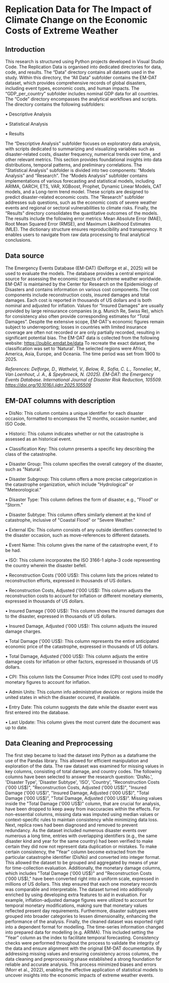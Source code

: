 # Replication Data for The Impact of Climate Change on the Economic Costs of Extreme Weather #

## Introduction ##
This research is structured using Python projects developed in Visual Studio Code. The Replication Data is organised into dedicated directories for data, code, and results. The “Data” directory contains all datasets used in the study. Within this directory, the “All Data” subfolder contains the EM-DAT dataset, which provides comprehensive records of global disasters, including event types, economic costs, and human impacts. The “GDP_per_country” subfolder includes nominal GDP data for all countries.
The “Code” directory encompasses the analytical workflows and scripts. The directory contains the following subfolders:

•	Descriptive Analysis

•	Statistical Analysis

•	Results

The “Descriptive Analysis” subfolder focuses on exploratory data analysis, with scripts dedicated to summarizing and visualizing variables such as disaster-related costs, disaster frequency, numerical trends over time, and other relevant metrics. This section provides foundational insights into data distributions, temporal patterns, and preliminary correlations.
The “Statistical Analysis” subfolder is divided into two components: “Models Analysis” and “Research”. The “Models Analysis” subfolder contains implementations of various forecasting and statistical models, including ARIMA, GARCH, ETS, VAR, XGBoost, Prophet, Dynamic Linear Models, CAT models, and a Long-term trend model. These scripts are designed to predict disaster-related economic costs. 
The “Research” subfolder addresses sub questions, such as the economic costs of severe weather events and regional or sectoral vulnerabilities to climate risks.
Finally, the “Results” directory consolidates the quantitative outcomes of the models. The results include the following error metrics: Mean Absolute Error (MAE), Root Mean Squared Error (RMSE), and Maximum Likelihood Estimates (MLE). The dictionary structure ensures reproducibility and transparency. It enables users to navigate from raw data processing to final analytical conclusions.



## Data source ##
The Emergency Events Database (EM-DAT) (Delforge et al., 2025) will be used to evaluate the models. The database provides a central empirical source for assessing the economic impacts of extreme weather worldwide. EM-DAT is maintained by the Center for Research on the Epidemiology of Disasters and contains information on various cost components. The cost components include reconstruction costs, insured damages and total damages. Each cost is reported in thousands of US dollars and is both nominal and adjusted for inflation. Values for “Insured Damages” are usually provided by large reinsurance companies (e.g. Munich Re, Swiss Re), which for consistency also often provide corresponding estimates for “Total Damages”. Despite the extensive scope, EM-DAT's economic figures remain subject to underreporting; losses in countries with limited insurance coverage are often not recorded or are only partially recorded, resulting in significant potential bias.
The EM-DAT data is collected from the following website: 
https://public.emdat.be/data
To recreate the exact dataset, the classification was set to 'Natural'. The selected regions were Africa, America, Asia, Europe, and Oceania. The time period was set from 1900 to 2025.

*References:*
*Delforge, D., Wathelet, V., Below, R., Sofia, C. L., Tonnelier, M., Van Loenhout, J. A., & Speybroeck, N. (2025). EM-DAT: the Emergency Events Database. International Journal of Disaster Risk Reduction, 105509. https://doi.org/10.1016/j.ijdrr.2025.105509*






## EM-DAT columns with description ##

•	DisNo: This column contains a unique identifier for each disaster occasion, formatted to encompass the 12 months, occasion number, and ISO Code.

•	Historic: This column indicates whether or not the catastrophe is assessed as an historical event.

•	Classification Key: This column presents a specific key describing the class of the catastrophe.

•	Disaster Group: This column specifies the overall category of the disaster, such as "Natural."

•	Disaster Subgroup: This column offers a more precise categorization in the catastrophe organization, which include "Hydrological" or "Meteorological."

•	Disaster Type: This column defines the form of disaster, e.g., "Flood" or "Storm."

•	Disaster Subtype: This column offers similarly element at the kind of catastrophe, inclusive of "Coastal Flood" or "Severe Weather."

•	External IDs: This column consists of any outside identifiers connected to the disaster occasion, such as move-references to different datasets.

•	Event Name: This column gives the name of the catastrophe event, if to be had.

•	ISO: This column incorporates the ISO 3166-1 alpha-3 code representing the country wherein the disaster befell.

•	Reconstruction Costs ('000 US$): This column lists the prices related to reconstruction efforts, expressed in thousands of US dollars.

•	Reconstruction Costs, Adjusted ('000 US$): This column adjusts the reconstruction costs to account for inflation or different monetary elements, expressed in thousands of US dollars.

•	Insured Damage ('000 US$): This column shows the insured damages due to the disaster, expressed in thousands of US dollars.

•	Insured Damage, Adjusted ('000 US$): This column adjusts the insured damage charges.

•	Total Damage ('000 US$): This column represents the entire anticipated economic price of the catastrophe, expressed in thousands of US dollars.

•	Total Damage, Adjusted ('000 US$): This column adjusts the entire damage costs for inflation or other factors, expressed in thousands of US dollars.

•	CPI: This column lists the Consumer Price Index (CPI) cost used to modify monetary figures to account for inflation.

•	Admin Units: This column info administrative devices or regions inside the united states in which the disaster occured, if available.

•	Entry Date: This column suggests the date while the disaster event was first entered into the database.

•	Last Update: This column gives the most current date the document was up to date.

## Data Cleaning and Preprocessing ##
The first step became to load the dataset into Python as a dataframe the use of the Pandas library. This allowed for efficient manipulation and exploration of the data. The raw dataset was examined for missing values in key columns, consisting of total damage, and country codes. The following columns have been selected to answer the research question: 'DisNo.', 'Disaster Type', 'Disaster Subtype', 'ISO', 'Country', "Reconstruction Costs ('000 US$)",  "Reconstruction Costs, Adjusted ('000 US$)", "Insured Damage ('000 US$)", "Insured Damage, Adjusted ('000 US$)", "Total Damage ('000 US$)", "Total Damage, Adjusted ('000 US$)".
Missing values inside the "Total Damage ('000 US$)" column, that are crucial for analysis, have been dropped to keep away from inaccuracies within the effects. For non-essential columns, missing data was imputed using median values or context-specific rules to maintain consistency while minimizing data loss.
Next, replica rows had been diagnosed and removed to prevent redundancy. As the dataset included numerous disaster events over numerous a long time, entries with overlapping identifiers (e.g., the same disaster kind and year for the same country) had been verified to make certain they did now not represent data duplication or mistakes. 
To make certain consistency, the "Year" column become extracted from the particular catastrophe identifier (DisNo) and converted into integer format. This allowed the dataset to be grouped and aggregated by means of year for time-collection evaluation. Additionally, the monetary damage columns, which includes "Total Damage ('000 US$)" and "Reconstruction Costs ('000 US$)," have been converted right into a uniform scale, expressed in millions of US dollars. This step ensured that each one monetary records was comparable and interpretable.
The dataset turned into additionally enriched by using developing extra features to aid in evaluation. For example, inflation-adjusted damage figures were utilized to account for temporal monetary modifications, making sure that monetary values reflected present day requirements. Furthermore, disaster subtypes were grouped into broader categories to lessen dimensionality, enhancing the performance of the analysis.
Finally, the cleaned dataset was exported right into a dependent format for modelling. The time-series information changed into prepared data for modelling (e.g. ARIMA). This included setting the "Year" column as the index to facilitate temporal forecasting. Consistency checks were performed throughout the process to validate the integrity of the data and ensure alignment with the original EM-DAT documentation. By addressing missing values and ensuring consistency across columns, the data cleaning and preprocessing phase established a strong foundation for reliable and accurate analysis. This process minimized biases and errors (Morr et al., 2022), enabling the effective application of statistical models to uncover insights into the economic impacts of extreme weather events.
